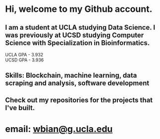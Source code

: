 # Hi, welcome to my Github account.

## I am a student at UCLA studying Data Science. I was previously at UCSD studying Computer Science with Specialization in Bioinformatics.

UCLA GPA - 3.932
<br>
UCSD GPA - 3.936
<br>

## Skills: Blockchain, machine learning, data scraping and analysis, software development

## Check out my repositories for the projects that I've built. 
# email: wbian@g.ucla.edu
